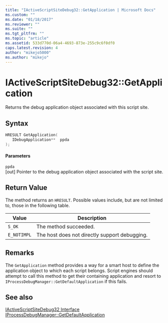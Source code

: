 ```yaml
---
title: "IActiveScriptSiteDebug32::GetApplication | Microsoft Docs"
ms.custom: ""
ms.date: "01/18/2017"
ms.reviewer: ""
ms.suite: ""
ms.tgt_pltfrm: ""
ms.topic: "article"
ms.assetid: 533d770d-06a4-4693-873e-255c9c6f0df0
caps.latest.revision: 4
author: "mikejo5000"
ms.author: "mikejo"
---
```

# IActiveScriptSiteDebug32::GetApplication
Returns the debug application object associated with this script site.  
  
## Syntax  
  
```cpp
HRESULT GetApplication(  
   IDebugApplication**  ppda  
);  
```  
  
#### Parameters  
 `ppda`  
 [out] Pointer to the debug application object associated with the script site.  
  
## Return Value  
 The method returns an `HRESULT`. Possible values include, but are not limited to, those in the following table.  
  
|Value|Description|  
|-----------|-----------------|  
|`S_OK`|The method succeeded.|  
|`E_NOTIMPL`|The host does not directly support debugging.|  
  
## Remarks  
 The `GetApplication` method provides a way for a smart host to define the application object to which each script belongs. Script engines should attempt to call this method to get their containing application and resort to `IProcessDebugManager::GetDefaultApplication` if this fails.  
  
## See also  
 [IActiveScriptSiteDebug32 Interface](../../winscript/reference/iactivescriptsitedebug32-interface.md)   
 [IProcessDebugManager::GetDefaultApplication](../../winscript/reference/iprocessdebugmanager-getdefaultapplication.md)